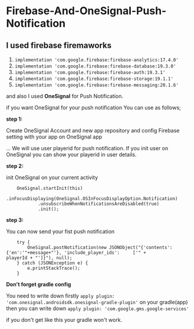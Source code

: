 # Firebase-And-OneSignal-Push-Notification

I used firebase firemaworks 
---------------------------
1)  `implementation 'com.google.firebase:firebase-analytics:17.4.0' `
2)  `implementation 'com.google.firebase:firebase-database:19.3.0' `
3)  `implementation 'com.google.firebase:firebase-auth:19.3.1' `
4)  `implementation 'com.google.firebase:firebase-storage:19.1.1' `
5)  `implementation 'com.google.firebase:firebase-messaging:20.1.6' `


and also I used **OneSignal** for Push Notification. 

if you want OneSignal for your push notification You can use as follows;

**step 1:**

Create OneSignal Account and new app repository and config Firebase setting with your app on OneSignal app

... We will use user playerid for push notification. If you init user on OneSignal you can show your playerid in user details.

**step 2:**

init OneSignal on your current activity

        OneSignal.startInit(this)
                .inFocusDisplaying(OneSignal.OSInFocusDisplayOption.Notification)
                .unsubscribeWhenNotificationsAreDisabled(true)
                .init();
               
**step 3:**

You can now send your fist push notification

        try {
            OneSignal.postNotification(new JSONObject("{'contents': {'en':'"+message+"'}, 'include_player_ids':     ['" +           playerId + "']}"), null);
        } catch (JSONException e) {
            e.printStackTrace();
        }
                    

**Don't forget gradle config**

You need to write down firstly 
`apply plugin: 'com.onesignal.androidsdk.onesignal-gradle-plugin'`
on your gradle(app) then you can write down 
`apply plugin: 'com.google.gms.google-services'`

if you don't get like this your gradle won't work.








